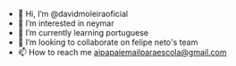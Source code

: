 - 👋 Hi, I’m @davidmoleiraoficial
- 👀 I’m interested in neymar
- 🌱 I’m currently learning portuguese
- 💞️ I’m looking to collaborate on felipe neto's team
- 📫 How to reach me aipapaiemailparaescola@gmail.com

<!---
davidmoleiraoficial/davidmoleiraoficial is a ✨ special ✨ repository because its `README.md` (this file) appears on your GitHub profile.
You can click the Preview link to take a look at your changes.
--->
